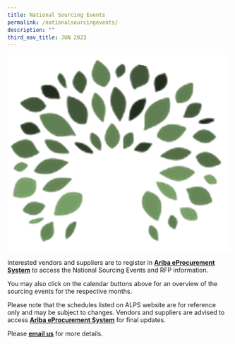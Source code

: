 ```yaml
---
title: National Sourcing Events
permalink: /nationalsourcingevents/
description: ""
third_nav_title: JUN 2023
---
```

![](/images/this%20is%20a%20test%20image.PNG)




Interested vendors and suppliers are to register in [**Ariba eProcurement System**](https://www.ariba.com/) to access the National Sourcing Events and RFP information.  

You may also click on the calendar buttons above for an overview of the sourcing events for the respective months.

Please note that the schedules listed on ALPS website are for reference only and may be subject to changes. Vendors and suppliers are advised to access [**Ariba eProcurement System**](https://www.ariba.com/) for final updates.

Please [**email us**](mailto:alps_operations@alpshealthcare.com.sg) for more details.